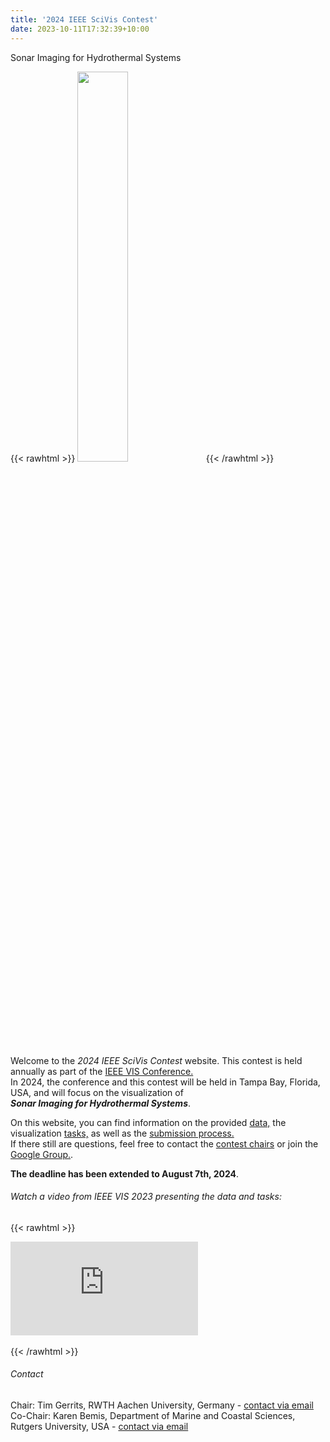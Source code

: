 ```yaml
---
title: '2024 IEEE SciVis Contest'
date: 2023-10-11T17:32:39+10:00
---
```


Sonar Imaging for Hydrothermal Systems

{{< rawhtml >}}
<img style="width:40%" src="Logo_other color gradient.png" />
{{< /rawhtml >}}

Welcome to the *2024 IEEE SciVis Contest* website.
This contest is held annually as part of the [IEEE VIS Conference.](http://ieeevis.org)  
In 2024, the conference and this contest will be held in Tampa Bay, Florida, USA, and will focus on the visualization of  
 ***Sonar Imaging for Hydrothermal Systems***.

On this website, you can find information on the provided [data,](/data) the visualization [tasks,](/tasks) as well as the [submission process.](/submission)  
If there still are questions, feel free to contact the [contest chairs](mailto:scivis_contest@ieeevis.org) or join the [Google Group.](https://groups.google.com/g/scivis2024).

**The deadline has been extended to August 7th, 2024**.


###### Watch a video from IEEE VIS 2023 presenting the data and tasks:


{{< rawhtml >}}
<div class="video-container">
  <iframe src="https://www.youtube.com/embed/tNdurbOHuLM?si=Hol3IAN9fREPLxT4" frameborder="0" allow="accelerometer; autoplay; encrypted-media; gyroscope; picture-in-picture" allowfullscreen></iframe>
</div>
<br>
{{< /rawhtml >}}

###### Contact
Chair: Tim Gerrits, RWTH Aachen University, Germany - [contact via email](mailto:gerrits@vis.rwth-aachen.de)  
Co-Chair: Karen Bemis, Department of Marine and Coastal Sciences, Rutgers University, USA - [contact via email](mailto:bemis@marine.rutgers.edu)